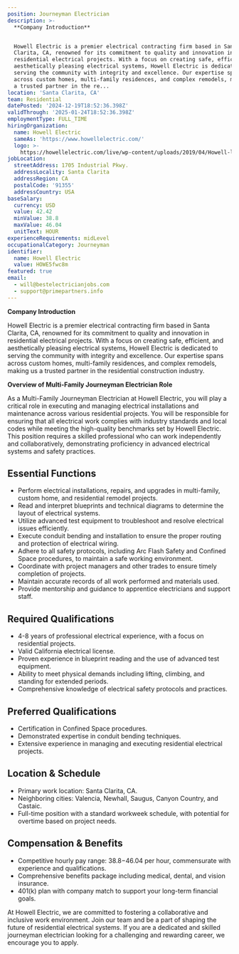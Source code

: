 ```yaml
---
position: Journeyman Electrician
description: >-
  **Company Introduction**


  Howell Electric is a premier electrical contracting firm based in Santa
  Clarita, CA, renowned for its commitment to quality and innovation in
  residential electrical projects. With a focus on creating safe, efficient, and
  aesthetically pleasing electrical systems, Howell Electric is dedicated to
  serving the community with integrity and excellence. Our expertise spans
  across custom homes, multi-family residences, and complex remodels, making us
  a trusted partner in the re...
location: 'Santa Clarita, CA'
team: Residential
datePosted: '2024-12-19T18:52:36.398Z'
validThrough: '2025-01-24T18:52:36.398Z'
employmentType: FULL_TIME
hiringOrganization:
  name: Howell Electric
  sameAs: 'https://www.howellelectric.com/'
  logo: >-
    https://howellelectric.com/live/wp-content/uploads/2019/04/Howell-logo-img.png
jobLocation:
  streetAddress: 1705 Industrial Pkwy.
  addressLocality: Santa Clarita
  addressRegion: CA
  postalCode: '91355'
  addressCountry: USA
baseSalary:
  currency: USD
  value: 42.42
  minValue: 38.8
  maxValue: 46.04
  unitText: HOUR
experienceRequirements: midLevel
occupationalCategory: Journeyman
identifier:
  name: Howell Electric
  value: HOWE5fwc8m
featured: true
email:
  - will@bestelectricianjobs.com
  - support@primepartners.info
---
```




**Company Introduction**

Howell Electric is a premier electrical contracting firm based in Santa Clarita, CA, renowned for its commitment to quality and innovation in residential electrical projects. With a focus on creating safe, efficient, and aesthetically pleasing electrical systems, Howell Electric is dedicated to serving the community with integrity and excellence. Our expertise spans across custom homes, multi-family residences, and complex remodels, making us a trusted partner in the residential construction industry.

**Overview of Multi-Family Journeyman Electrician Role**

As a Multi-Family Journeyman Electrician at Howell Electric, you will play a critical role in executing and managing electrical installations and maintenance across various residential projects. You will be responsible for ensuring that all electrical work complies with industry standards and local codes while meeting the high-quality benchmarks set by Howell Electric. This position requires a skilled professional who can work independently and collaboratively, demonstrating proficiency in advanced electrical systems and safety practices.

## Essential Functions

- Perform electrical installations, repairs, and upgrades in multi-family, custom home, and residential remodel projects.
- Read and interpret blueprints and technical diagrams to determine the layout of electrical systems.
- Utilize advanced test equipment to troubleshoot and resolve electrical issues efficiently.
- Execute conduit bending and installation to ensure the proper routing and protection of electrical wiring.
- Adhere to all safety protocols, including Arc Flash Safety and Confined Space procedures, to maintain a safe working environment.
- Coordinate with project managers and other trades to ensure timely completion of projects.
- Maintain accurate records of all work performed and materials used.
- Provide mentorship and guidance to apprentice electricians and support staff.

## Required Qualifications

- 4-8 years of professional electrical experience, with a focus on residential projects.
- Valid California electrical license.
- Proven experience in blueprint reading and the use of advanced test equipment.
- Ability to meet physical demands including lifting, climbing, and standing for extended periods.
- Comprehensive knowledge of electrical safety protocols and practices.

## Preferred Qualifications

- Certification in Confined Space procedures.
- Demonstrated expertise in conduit bending techniques.
- Extensive experience in managing and executing residential electrical projects.

## Location & Schedule

- Primary work location: Santa Clarita, CA.
- Neighboring cities: Valencia, Newhall, Saugus, Canyon Country, and Castaic.
- Full-time position with a standard workweek schedule, with potential for overtime based on project needs.

## Compensation & Benefits

- Competitive hourly pay range: $38.8-$46.04 per hour, commensurate with experience and qualifications.
- Comprehensive benefits package including medical, dental, and vision insurance.
- 401(k) plan with company match to support your long-term financial goals.

At Howell Electric, we are committed to fostering a collaborative and inclusive work environment. Join our team and be a part of shaping the future of residential electrical systems. If you are a dedicated and skilled journeyman electrician looking for a challenging and rewarding career, we encourage you to apply.
